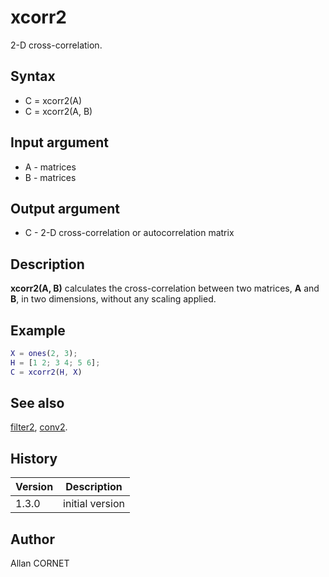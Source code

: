 # xcorr2

2-D cross-correlation.

## Syntax

- C = xcorr2(A)
- C = xcorr2(A, B)

## Input argument

- A - matrices
- B - matrices

## Output argument

- C - 2-D cross-correlation or autocorrelation matrix

## Description

  <p><b>xcorr2(A, B)</b> calculates the cross-correlation between two matrices, <b>A</b> and <b>B</b>, in two dimensions, without any scaling applied.</p>

## Example

```matlab
X = ones(2, 3);
H = [1 2; 3 4; 5 6];
C = xcorr2(H, X)
```

## See also

[filter2](filter2.md), [conv2](../data_analysis/conv2.md).

## History

| Version | Description     |
| ------- | --------------- |
| 1.3.0   | initial version |

## Author

Allan CORNET
